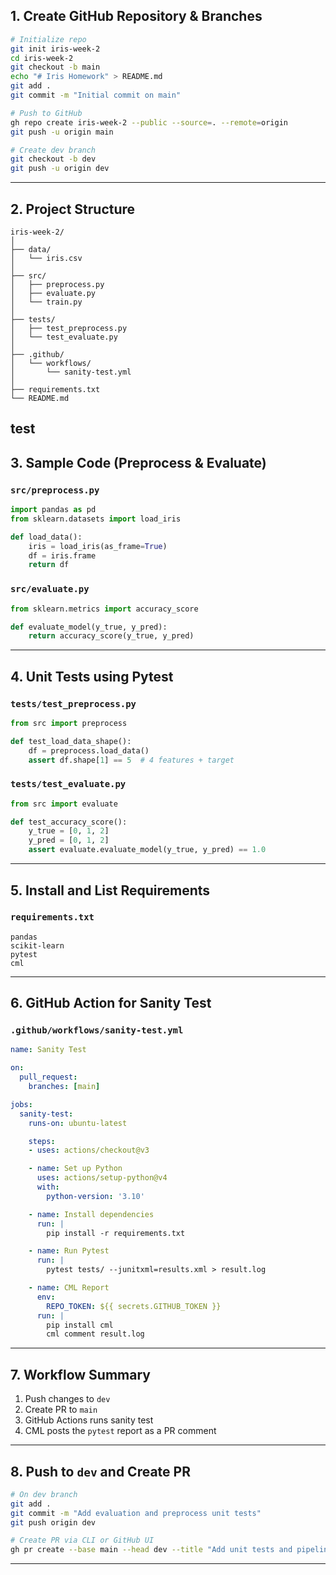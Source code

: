 
## 1. **Create GitHub Repository & Branches**

```bash
# Initialize repo
git init iris-week-2
cd iris-week-2
git checkout -b main
echo "# Iris Homework" > README.md
git add .
git commit -m "Initial commit on main"

# Push to GitHub
gh repo create iris-week-2 --public --source=. --remote=origin
git push -u origin main

# Create dev branch
git checkout -b dev
git push -u origin dev
```

---

## 2. **Project Structure**

```
iris-week-2/
│
├── data/
│   └── iris.csv
│
├── src/
│   ├── preprocess.py
│   ├── evaluate.py
│   └── train.py
│
├── tests/
│   ├── test_preprocess.py
│   └── test_evaluate.py
│
├── .github/
│   └── workflows/
│       └── sanity-test.yml
│
├── requirements.txt
└── README.md
```
test
---

## 3. **Sample Code (Preprocess & Evaluate)**

### `src/preprocess.py`

```python
import pandas as pd
from sklearn.datasets import load_iris

def load_data():
    iris = load_iris(as_frame=True)
    df = iris.frame
    return df
```

### `src/evaluate.py`

```python
from sklearn.metrics import accuracy_score

def evaluate_model(y_true, y_pred):
    return accuracy_score(y_true, y_pred)
```

---

## 4. **Unit Tests using Pytest**

### `tests/test_preprocess.py`

```python
from src import preprocess

def test_load_data_shape():
    df = preprocess.load_data()
    assert df.shape[1] == 5  # 4 features + target
```

### `tests/test_evaluate.py`

```python
from src import evaluate

def test_accuracy_score():
    y_true = [0, 1, 2]
    y_pred = [0, 1, 2]
    assert evaluate.evaluate_model(y_true, y_pred) == 1.0
```

---

## 5. **Install and List Requirements**

### `requirements.txt`

```
pandas
scikit-learn
pytest
cml
```

---

## 6. **GitHub Action for Sanity Test**

### `.github/workflows/sanity-test.yml`

```yaml
name: Sanity Test

on:
  pull_request:
    branches: [main]

jobs:
  sanity-test:
    runs-on: ubuntu-latest

    steps:
    - uses: actions/checkout@v3

    - name: Set up Python
      uses: actions/setup-python@v4
      with:
        python-version: '3.10'

    - name: Install dependencies
      run: |
        pip install -r requirements.txt

    - name: Run Pytest
      run: |
        pytest tests/ --junitxml=results.xml > result.log

    - name: CML Report
      env:
        REPO_TOKEN: ${{ secrets.GITHUB_TOKEN }}
      run: |
        pip install cml
        cml comment result.log
```

---

## 7. **Workflow Summary**

1. Push changes to `dev`
2. Create PR to `main`
3. GitHub Actions runs sanity test
4. CML posts the `pytest` report as a PR comment

---

## 8. **Push to `dev` and Create PR**

```bash
# On dev branch
git add .
git commit -m "Add evaluation and preprocess unit tests"
git push origin dev

# Create PR via CLI or GitHub UI
gh pr create --base main --head dev --title "Add unit tests and pipeline" --body "Includes pytest and CML pipeline."
```

---

